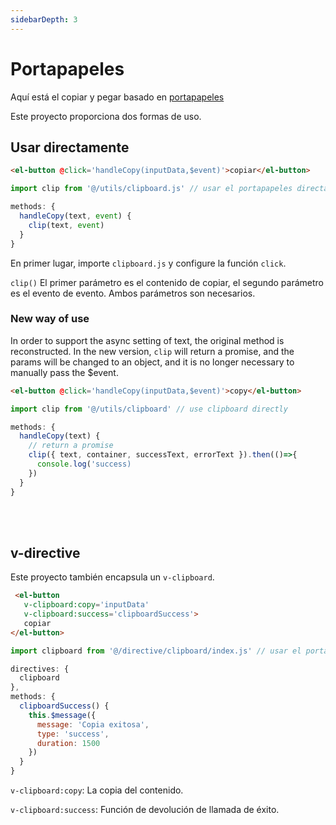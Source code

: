 ```yaml
---
sidebarDepth: 3
---
```


# Portapapeles

Aquí está el copiar y pegar basado en [portapapeles](https://github.com/zenorocha/clipboard.js)

Este proyecto proporciona dos formas de uso.

## Usar directamente

```html
<el-button @click='handleCopy(inputData,$event)'>copiar</el-button>
```

```js
import clip from '@/utils/clipboard.js' // usar el portapapeles directamente

methods: {
  handleCopy(text, event) {
    clip(text, event)
  }
}
```

En primer lugar, importe `clipboard.js` y configure la función `click`.

`clip()` El primer parámetro es el contenido de copiar, el segundo parámetro es el evento de evento. Ambos parámetros son necesarios.

### New way of use <Badge text="v4.3.0+"/>

In order to support the async setting of text, the original method is reconstructed. In the new version, `clip` will return a promise, and the params will be changed to an object, and it is no longer necessary to manually pass the $event.

```html
<el-button @click='handleCopy(inputData,$event)'>copy</el-button>
```

```js
import clip from '@/utils/clipboard' // use clipboard directly

methods: {
  handleCopy(text) {
    // return a promise
    clip({ text, container, successText, errorText }).then(()=>{
      console.log('success)
    })
  }
}
```

<br/>
<br/>

## v-directive

Este proyecto también encapsula un `v-clipboard`.

```html
 <el-button
   v-clipboard:copy='inputData'
   v-clipboard:success='clipboardSuccess'>
   copiar
</el-button>
```

```js
import clipboard from '@/directive/clipboard/index.js' // usar el portapapeles por v-directive

directives: {
  clipboard
},
methods: {
  clipboardSuccess() {
    this.$message({
      message: 'Copia exitosa',
      type: 'success',
      duration: 1500
    })
  }
}
```

`v-clipboard:copy`: La copia del contenido.

`v-clipboard:success`: Función de devolución de llamada de éxito.
